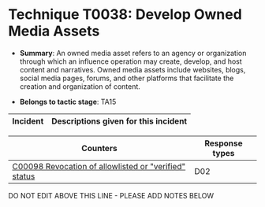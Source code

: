 # Technique T0038: Develop Owned Media Assets

* **Summary**: An owned media asset refers to an agency or organization through which an influence operation  may create, develop, and host content and narratives. Owned media assets include websites,  blogs, social media pages, forums, and other platforms that facilitate the creation and  organization of content.

* **Belongs to tactic stage**: TA15


| Incident | Descriptions given for this incident |
| -------- | -------------------- |



| Counters | Response types |
| -------- | -------------- |
| [C00098 Revocation of allowlisted or "verified" status](../generated_pages/counters/C00098.md) | D02 |


DO NOT EDIT ABOVE THIS LINE - PLEASE ADD NOTES BELOW